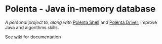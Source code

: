 # Polenta - Java in-memory database 

<p><i>A personal project to, along with</i> <a href="https://github.com/pmbr/polentashell">Polenta Shell</a> and <a href="https://github.com/pmbr/polentadriver">Polenta Driver</a>, improve Java and algorithms skills.</i>

See <a href="https://github.com/pmbr/polenta/wiki">wiki</a> for documentation
